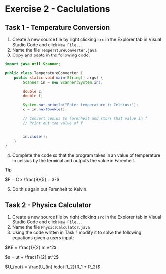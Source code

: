 # Exercise 2 - Caclulations

## Task 1 - Temperature Conversion

1. Create a new source file by right clicking `src` in the Explorer tab in Visual Studio Code and click `New File...`
2. Name the file `TemperatureConverter.java`
3. Copy and paste in the following code:
```java
import java.util.Scanner;

public class TemperatureConverter {
    public static void main(String[] args) {
        Scanner in = new Scanner(System.in);

        double c;
        double f;

        System.out.println("Enter temperature in Celsius:");
        c = in.nextDouble();
        
        // Convert cesius to farenheit and store that value in f
        // Print out the value of f


        in.close();
    }
}
```
4. Complete the code so that the program takes in an value of temperature in celsius by the terminal and outputs the value in Farenheit.

> [!TIP]
> $`F = C x \frac{9}{5} + 32`$

5. Do this again but Farenheit to Kelvin.

## Task 2 - Physics Calculator

1. Create a new source file by right clicking `src` in the Explorer tab in Visual Studio Code and click `New File...`
2. Name the file `PhysicsCalculator.java`
3. Using the code written in Task 1 modify it to solve the following equations given a users input:

$`KE = \frac{1}{2} m v^2`$

$`s = ut + \frac{1}{2} at^2`$

$`U_{out} = \frac{U_{in} \cdot R_2}{R_1 + R_2}`$
